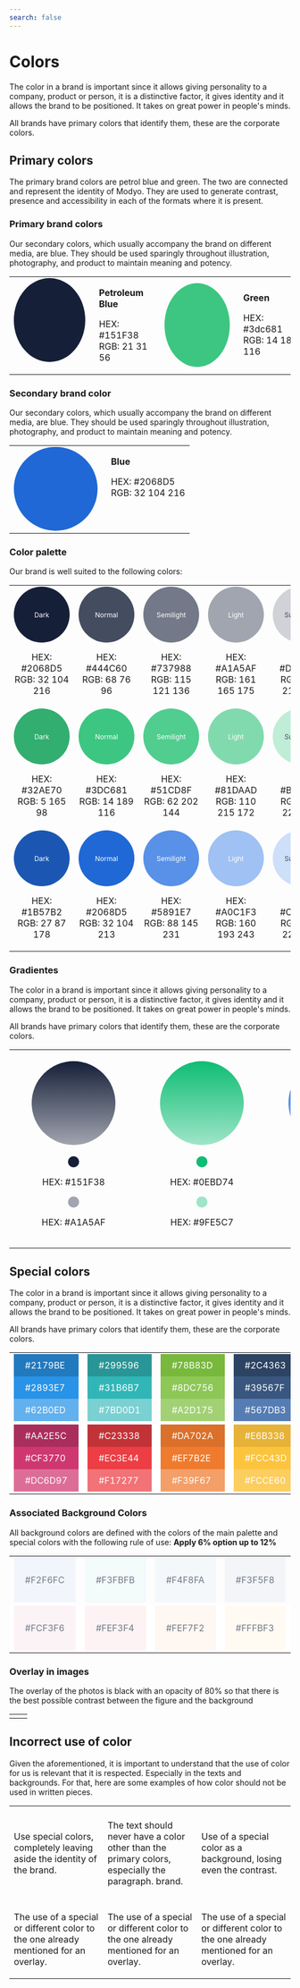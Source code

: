 ```yaml
---
search: false
---
```


# Colors

The color in a brand is important since it allows giving personality to a company, product or person, it is a distinctive factor, it gives identity and it allows the brand to be positioned. It takes on great power in people's minds.

All brands have primary colors that identify them, these are the corporate colors.

## Primary colors

The primary brand colors are petrol blue and green. The two are connected and represent the identity of Modyo. They are used to generate contrast, presence and accessibility in each of the formats where it is present.

### Primary brand colors

Our secondary colors, which usually accompany the brand on different media, are blue. They should be used sparingly throughout illustration, photography, and product to maintain meaning and potency.

<table class="no-border">
<tr>
<td>
<div style="display: flex;">
<span style="background: #151F38;width: 150px;height: 150px;display: block;border-radius: 100%;">
</span>
<div style="margin-left: 24px;">
<p><b>Petroleum Blue</b></p>
<p>HEX: #151F38 <br>
RGB: 21 31 56</p>
</div>
</div>
</td>
<td>
<div style="display: flex;">
<span style="background: #3dc681;width: 150px;height: 150px;display: block;border-radius: 100%;">
</span>
<div style="margin-left: 24px;">
<p><b>Green</b></p>
<p>HEX: #3dc681 <br>
RGB: 14 189 116</p>
</div>
</div>
</td>
</tr>
</table>

### Secondary brand color

Our secondary colors, which usually accompany the brand on different media, are blue. They should be used sparingly throughout illustration, photography, and product to maintain meaning and potency.

<table class="no-border">
<tr>
<td>
<div style="display: flex;">
<span style="background: #2068D5;width: 150px;height: 150px;display: block;border-radius: 100%;">
</span>
<div style="margin-left: 24px;">
<p><b>Blue</b></p>
<p>HEX: #2068D5 <br>
RGB: 32 104 216</p>
</div>
</div>
</td>
</tr>
</table>

### Color palette

Our brand is well suited to the following colors:

<table class="no-border">
<tr>
<td>
<div style="display: flex;flex-direction: column;text-align: center;align-items: center;">
<span style="background: #151F38;width: 100px;height: 100px;border-radius: 100%;display: flex;align-items: center;justify-content: center;font-size: 12px;;color: #fff;">
Dark
</span>
<div>
<p>HEX: #2068D5 <br>
RGB: 32 104 216</p>
</div>
</div>
</td>
<!-- -->
<td>
<div style="display: flex;flex-direction: column;text-align: center;align-items: center;">
<span style="background: #444C60;width: 100px;height: 100px;border-radius: 100%;display: flex;align-items: center;justify-content: center;font-size: 12px;;color: #fff;">
Normal
</span>
<div>
<p>HEX: #444C60 <br>
RGB: 68 76 96</p>
</div>
</div>
</td>
<!-- -->
<td>
<div style="display: flex;flex-direction: column;text-align: center;align-items: center;">
<span style="background: #737988;width: 100px;height: 100px;border-radius: 100%;display: flex;align-items: center;justify-content: center;font-size: 12px;;color: #fff;">
Semilight
</span>
<div>
<p>HEX: #737988 <br>
RGB: 115 121 136</p>
</div>
</div>
</td>
<!-- -->
<td>
<div style="display: flex;flex-direction: column;text-align: center;align-items: center;">
<span style="background: #A1A5AF;width: 100px;height: 100px;border-radius: 100%;display: flex;align-items: center;justify-content: center;font-size: 12px;;color: #fff;">
Light
</span>
<div>
<p>HEX: #A1A5AF <br>
RGB: 161 165 175</p>
</div>
</div>
</td>
<!-- -->
<td>
<div style="display: flex;flex-direction: column;text-align: center;align-items: center;">
<span style="background: #D0D2D7;width: 100px;height: 100px;border-radius: 100%;display: flex;align-items: center;justify-content: center;font-size: 12px;;color: #444C60;">
Superlight
</span>
<div>
<p>HEX: #D0D2D7 <br>
RGB: 208 210 215</p>
</div>
</div>
</td>
<!-- -->
<td>
<div style="display: flex;flex-direction: column;text-align: center;align-items: center;">
<span style="background: #F3F4F7;width: 100px;height: 100px;border-radius: 100%;display: flex;align-items: center;justify-content: center;font-size: 12px;;color: #444C60;">
Background
</span>
<div>
<p>HEX: #F3F4F7 <br>
RGB: 208 210 215</p>
</div>
</div>
</td>
<!-- -->
</tr>

<tr>
<td>
<div style="display: flex;flex-direction: column;text-align: center;align-items: center;">
<span style="background: #32AE70;width: 100px;height: 100px;border-radius: 100%;display: flex;align-items: center;justify-content: center;font-size: 12px;;color: #fff;">
Dark
</span>
<div>
<p>HEX: #32AE70 <br>
RGB: 5 165 98</p>
</div>
</div>
</td>
<!-- -->
<td>
<div style="display: flex;flex-direction: column;text-align: center;align-items: center;">
<span style="background: #3dc681;width: 100px;height: 100px;border-radius: 100%;display: flex;align-items: center;justify-content: center;font-size: 12px;;color: #fff;">
Normal
</span>
<div>
<p>HEX: #3DC681 <br>
RGB: 14 189 116</p>
</div>
</div>
</td>
<!-- -->
<td>
<div style="display: flex;flex-direction: column;text-align: center;align-items: center;">
<span style="background: #51CD8F;width: 100px;height: 100px;border-radius: 100%;display: flex;align-items: center;justify-content: center;font-size: 12px;;color: #fff;">
Semilight
</span>
<div>
<p>HEX: #51CD8F <br>
RGB: 62 202 144</p>
</div>
</div>
</td>
<!-- -->
<td>
<div style="display: flex;flex-direction: column;text-align: center;align-items: center;">
<span style="background: #81DAAD;width: 100px;height: 100px;border-radius: 100%;display: flex;align-items: center;justify-content: center;font-size: 12px;;color: #fff;">
Light
</span>
<div>
<p>HEX: #81DAAD <br>
RGB: 110 215 172</p>
</div>
</div>
</td>
<!-- -->
<td>
<div style="display: flex;flex-direction: column;text-align: center;align-items: center;">
<span style="background: #BFEDD7;width: 100px;height: 100px;border-radius: 100%;display: flex;align-items: center;justify-content: center;font-size: 12px;;color: #444C60;">
Superlight
</span>
<div>
<p>HEX: #BFEDD7 <br>
RGB: 159 229 199</p>
</div>
</div>
</td>
<!-- -->
<td>
<div style="display: flex;flex-direction: column;text-align: center;align-items: center;">
<span style="background: #EFFBF5;width: 100px;height: 100px;border-radius: 100%;display: flex;align-items: center;justify-content: center;font-size: 12px;;color: #444C60;">
Background
</span>
<div>
<p>HEX: #EFFBF5 <br>
RGB: 159 229 199</p>
</div>
</div>
</td>
<!-- -->
</tr>

<tr>
<td>
<div style="display: flex;flex-direction: column;text-align: center;align-items: center;">
<span style="background: #1B57B2;width: 100px;height: 100px;border-radius: 100%;display: flex;align-items: center;justify-content: center;font-size: 12px;;color: #fff;">
Dark
</span>
<div>
<p>HEX: #1B57B2 <br>
RGB: 27 87 178</p>
</div>
</div>
</td>
<!-- -->
<td>
<div style="display: flex;flex-direction: column;text-align: center;align-items: center;">
<span style="background: #2068D5;width: 100px;height: 100px;border-radius: 100%;display: flex;align-items: center;justify-content: center;font-size: 12px;;color: #fff;">
Normal
</span>
<div>
<p>HEX: #2068D5 <br>
RGB: 32 104 213</p>
</div>
</div>
</td>
<!-- -->
<td>
<div style="display: flex;flex-direction: column;text-align: center;align-items: center;">
<span style="background: #5891E7;width: 100px;height: 100px;border-radius: 100%;display: flex;align-items: center;justify-content: center;font-size: 12px;;color: #fff;">
Semilight
</span>
<div>
<p>HEX: #5891E7 <br>
RGB: 88 145 231</p>
</div>
</div>
</td>
<!-- -->
<td>
<div style="display: flex;flex-direction: column;text-align: center;align-items: center;">
<span style="background: #A0C1F3;width: 100px;height: 100px;border-radius: 100%;display: flex;align-items: center;justify-content: center;font-size: 12px;;color: #fff;">
Light
</span>
<div>
<p>HEX: #A0C1F3 <br>
RGB: 160 193 243</p>
</div>
</div>
</td>
<!-- -->
<td>
<div style="display: flex;flex-direction: column;text-align: center;align-items: center;">
<span style="background: #CDDFF9;width: 100px;height: 100px;border-radius: 100%;display: flex;align-items: center;justify-content: center;font-size: 12px;;color: #444C60;">
Superlight
</span>
<div>
<p>HEX: #CDDFF9 <br>
RGB: 205 223 249</p>
</div>
</div>
</td>
<!-- -->
<td>
<div style="display: flex;flex-direction: column;text-align: center;align-items: center;">
<span style="background: #EDF3FC;width: 100px;height: 100px;border-radius: 100%;display: flex;align-items: center;justify-content: center;font-size: 12px;;color: #444C60;">
Background
</span>
<div>
<p>HEX: #EDF3FC <br>
RGB: 205 223 249</p>
</div>
</div>
</td>
<!-- -->
</tr>
</table>

### Gradientes

The color in a brand is important since it allows giving personality to a company, product or person, it is a distinctive factor, it gives identity and it allows the brand to be positioned. It takes on great power in people's minds.

All brands have primary colors that identify them, these are the corporate colors.

<table class="no-border">
<tr>
<td style="padding: 20px 40px;">
<div style="display: flex;flex-direction: column;text-align: center;align-items: center;">
<span style="background: linear-gradient(180deg, #151F38 0%, #A1A5AF 100%);;width: 150px;height: 150px;display: block;border-radius: 100%;">
</span>
<div style="margin-top: 20px;">
<span style="background: #151F38;width: 20px;height: 20px;display: block;border-radius: 100%;margin: auto;"></span>
<p>HEX: #151F38</p>
<span style="background: #A1A5AF;width: 20px;height: 20px;display: block;border-radius: 100%;margin: auto;"></span>
<p>HEX: #A1A5AF</p>
</div>
</div>
</td>

<td style="padding: 20px 40px;">
<div style="display: flex;flex-direction: column;text-align: center;align-items: center;">
<span style="background: linear-gradient(180deg, #0EBD74 0%, #9FE5C7 100%);;width: 150px;height: 150px;display: block;border-radius: 100%;">
</span>
<div style="margin-top: 20px;">
<span style="background: #0EBD74;width: 20px;height: 20px;display: block;border-radius: 100%;margin: auto;"></span>
<p>HEX: #0EBD74</p>
<span style="background: #9FE5C7;width: 20px;height: 20px;display: block;border-radius: 100%;margin: auto;"></span>
<p>HEX: #9FE5C7</p>
</div>
</div>
</td>

<td style="padding: 20px 40px;">
<div style="display: flex;flex-direction: column;text-align: center;align-items: center;">
<span style="background: linear-gradient(180deg, #2068D5 0%, #A0C1F3 100%);;width: 150px;height: 150px;display: block;border-radius: 100%;">
</span>
<div style="margin-top: 20px;">
<span style="background: #2068D5;width: 20px;height: 20px;display: block;border-radius: 100%;margin: auto;"></span>
<p>HEX: #2068D5</p>
<span style="background: #A0C1F3;width: 20px;height: 20px;display: block;border-radius: 100%;margin: auto;"></span>
<p>HEX: #A0C1F3</p>
</div>
</div>
</td>

<td style="padding: 20px 40px;">
<div style="display: flex;flex-direction: column;text-align: center;align-items: center;">
<span style="background: linear-gradient(180deg, #CDDFF9 0%, #F2F6FC 100%);;width: 150px;height: 150px;display: block;border-radius: 100%;">
</span>
<div style="margin-top: 20px;">
<span style="background: #CDDFF9;width: 20px;height: 20px;display: block;border-radius: 100%;margin: auto;"></span>
<p>HEX: #CDDFF9</p>
<span style="background: #F2F6FC;width: 20px;height: 20px;display: block;border-radius: 100%;margin: auto;"></span>
<p>HEX: #F2F6FC</p>
</div>
</div>
</td>

</tr>
</table>

## Special colors

The color in a brand is important since it allows giving personality to a company, product or person, it is a distinctive factor, it gives identity and it allows the brand to be positioned. It takes on great power in people's minds.

All brands have primary colors that identify them, these are the corporate colors.

<table>
<tr>
<td>
<div style="display: flex;flex-direction: column;">
<span style="background: #2179BE;display: flex;color: white;padding: 10px 20px;">#2179BE</span>
<span style="background: #2893E7;display: flex;color: white;padding: 10px 20px;">#2893E7</span>
<span style="background: #62B0ED;display: flex;color: white;padding: 10px 20px;">#62B0ED</span>
</div>
</td>
<td>
<div style="display: flex;flex-direction: column;">
<span style="background: #299596;display: flex;color: white;padding: 10px 20px;">#299596</span>
<span style="background: #31B6B7;display: flex;color: white;padding: 10px 20px;">#31B6B7</span>
<span style="background: #7BD0D1;display: flex;color: white;padding: 10px 20px;">#7BD0D1</span>
</div>
</td>
<td>
<div style="display: flex;flex-direction: column;">
<span style="background: #78B83D;display: flex;color: white;padding: 10px 20px;">#78B83D</span>
<span style="background: #8DC756;display: flex;color: white;padding: 10px 20px;">#8DC756</span>
<span style="background: #A2D175;display: flex;color: white;padding: 10px 20px;">#A2D175</span>
</div>
</td>
<td>
<div style="display: flex;flex-direction: column;">
<span style="background: #2C4363;display: flex;color: white;padding: 10px 20px;">#2C4363</span>
<span style="background: #39567F;display: flex;color: white;padding: 10px 20px;">#39567F</span>
<span style="background: #567DB3;display: flex;color: white;padding: 10px 20px;">#567DB3</span>
</div>
</td>
<td>
<div style="display: flex;flex-direction: column;">
<span style="background: #442568;display: flex;color: white;padding: 10px 20px;">#442568</span>
<span style="background: #5A3B7E;display: flex;color: white;padding: 10px 20px;">#5A3B7E</span>
<span style="background: #7B6298;display: flex;color: white;padding: 10px 20px;">#7B6298</span>
</div>
</td>
</tr>

<tr style="background: white;">
<td>
<div style="display: flex;flex-direction: column;">
<span style="background: #AA2E5C;display: flex;color: white;padding: 10px 20px;">#AA2E5C</span>
<span style="background: #CF3770;display: flex;color: white;padding: 10px 20px;">#CF3770</span>
<span style="background: #DC6D97;display: flex;color: white;padding: 10px 20px;">#DC6D97</span>
</div>
</td>
<td>
<div style="display: flex;flex-direction: column;">
<span style="background: #C23338;display: flex;color: white;padding: 10px 20px;">#C23338</span>
<span style="background: #EC3E44;display: flex;color: white;padding: 10px 20px;">#EC3E44</span>
<span style="background: #F17277;display: flex;color: white;padding: 10px 20px;">#F17277</span>
</div>
</td>
<td>
<div style="display: flex;flex-direction: column;">
<span style="background: #DA702A;display: flex;color: white;padding: 10px 20px;">#DA702A</span>
<span style="background: #EF7B2E;display: flex;color: white;padding: 10px 20px;">#EF7B2E</span>
<span style="background: #F39F67;display: flex;color: white;padding: 10px 20px;">#F39F67</span>
</div>
</td>
<td>
<div style="display: flex;flex-direction: column;">
<span style="background: #E6B338;display: flex;color: white;padding: 10px 20px;">#E6B338</span>
<span style="background: #FCC43D;display: flex;color: white;padding: 10px 20px;">#FCC43D</span>
<span style="background: #FCCE60;display: flex;color: white;padding: 10px 20px;">#FCCE60</span>
</div>
</td>
<td>
<div style="display: flex;flex-direction: column;">
<span style="background: #8C8062;display: flex;color: white;padding: 10px 20px;">#8C8062</span>
<span style="background: #A39572;display: flex;color: white;padding: 10px 20px;">#A39572</span>
<span style="background: #D1BF93;display: flex;color: white;padding: 10px 20px;">#D1BF93</span>
</div>
</td>
</tr>
</table>

### Associated Background Colors

All background colors are defined with the colors of the main palette and special colors with the following rule of use: <b>Apply 6% option up to 12%</b>

<table>
<tr>
<td>
<div style="display: flex;flex-direction: column;">
<span style="background: #F2F6FC;display: flex;padding: 30px 20px;color:#737988">#F2F6FC</span>
</div>
</td>
<td>
<div style="display: flex;flex-direction: column;">
<span style="background: #F3FBFB;display: flex;padding: 30px 20px;color:#737988">#F3FBFB</span>
</div>
</td>
<td>
<div style="display: flex;flex-direction: column;">
<span style="background: #F4F8FA;display: flex;padding: 30px 20px;color:#737988">#F4F8FA</span>
</div>
</td>
<td>
<div style="display: flex;flex-direction: column;">
<span style="background: #F3F5F8;display: flex;padding: 30px 20px;color:#737988">#F3F5F8</span>
</div>
</td>
<td>
<div style="display: flex;flex-direction: column;">
<span style="background: #F5F3F7;display: flex;padding: 30px 20px;color:#737988">#F5F3F7</span>
</div>
</td>
</tr>

<tr style="background: white;">
<td>
<div style="display: flex;flex-direction: column;">
<span style="background: #FCF3F6;display: flex;padding: 30px 20px;color:#737988">#FCF3F6</span>
</div>
</td>
<td>
<div style="display: flex;flex-direction: column;">
<span style="background: #FEF3F4;display: flex;padding: 30px 20px;color:#737988">#FEF3F4</span>
</div>
</td>
<td>
<div style="display: flex;flex-direction: column;">
<span style="background: #FEF7F2;display: flex;padding: 30px 20px;color:#737988">#FEF7F2</span>
</div>
</td>
<td>
<div style="display: flex;flex-direction: column;">
<span style="background: #FFFBF3;display: flex;padding: 30px 20px;color:#737988">#FFFBF3</span>
</div>
</td>
<td>
<div style="display: flex;flex-direction: column;">
<span style="background: #F9F9F7;display: flex;padding: 30px 20px;color:#737988">#F9F9F7</span>
</div>
</td>
</tr>

</table>

### Overlay in images

The overlay of the photos is black with an opacity of 80% so that there is the best possible contrast between the figure and the background

<table class="no-border">
<tr>
<td>
<img src="https://cloud.modyocdn.com/uploads/67d44ef3-4b73-423b-8eab-1edc70258bbf/original/img.png" alt="">
</td>
<td>
<img src="https://cloud.modyocdn.com/uploads/2ad43924-5665-431a-93f1-729f0922c830/original/img-1.png" alt="">
</td>
</tr>
</table>

## Incorrect use of color

Given the aforementioned, it is important to understand that the use of color for us is relevant that it is respected. Especially in the texts and backgrounds. For that, here are some examples of how color should not be used in written pieces.

<table>
<tr>
<td style="width:30%;">
<img src="https://cloud.modyocdn.com/uploads/3e56754e-330d-4b81-a35d-3c2c632e710e/original/color-1.png" alt="">
</td>
<td style="width:30%;">
<img src="https://cloud.modyocdn.com/uploads/965e7dd6-cee2-4772-9b12-c8869ec94d36/original/color-2.png" alt="">
</td>
<td style="width:30%;">
<img src="https://cloud.modyocdn.com/uploads/caae2e80-9482-41c9-affc-58570363664e/original/color-3.png" alt="">
</td>
</tr>
<tr>
<td>
<p class="dont">Use special colors, completely leaving aside the identity of the brand.</p>
</td>
<td>
<p class="dont">The text should never have a color other than the primary colors, especially the paragraph. brand.</p>
</td>
<td>
<p class="dont">Use of a special color as a background, losing even the contrast.</p>
</td>
</tr>
<tr>
<td>
<img src="https://cloud.modyocdn.com/uploads/a9694ec4-629e-4135-828b-52a47533d79c/original/color-4.png" alt="">
</td>
<td>
<img src="https://cloud.modyocdn.com/uploads/31598c0d-370f-47e3-9352-3fad7c02588e/original/color-5.png" alt="">
</td>
<td>
<img src="https://cloud.modyocdn.com/uploads/003cebeb-9231-473d-807d-f4ac85075ea2/original/color-6.png" alt="">
</td>
</tr>
<tr>
<td>
<p class="dont">The use of a special or different color to the one already mentioned for an overlay.</p>
</td>
<td>
<p class="dont">The use of a special or different color to the one already mentioned for an overlay.</p>
</td>
<td>
<p class="dont">The use of a special or different color to the one already mentioned for an overlay.</p>
</td>
</tr>
</table>
